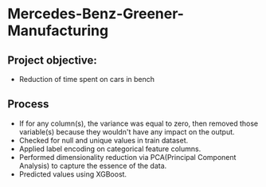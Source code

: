 # Mercedes-Benz-Greener-Manufacturing

## Project objective:
   * Reduction of time spent on cars in bench
## Process
   * If for any column(s), the variance was equal to zero, then removed those variable(s) because they wouldn't have any impact on the output.
   * Checked for null and unique values in train dataset.
   * Applied label encoding on categorical feature columns.
   * Performed dimensionality reduction via PCA(Principal Component Analysis) to capture the essence of the data.
   * Predicted values using XGBoost.
